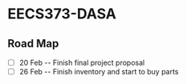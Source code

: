 # EECS373-DASA
## Road Map
- [ ] 20 Feb -- Finish final project proposal
- [ ] 26 Feb -- Finish inventory and start to buy parts
